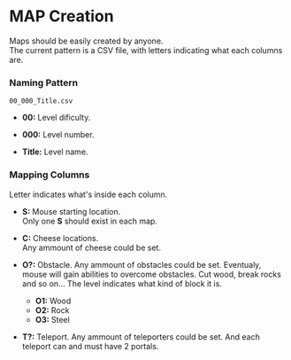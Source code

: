 # MAP Creation
<p>Maps should be easily created by anyone.<br> The current pattern is a CSV file, with letters indicating what each columns are.</p>

### Naming Pattern
```
00_000_Title.csv
```
+ <strong>00:</strong> Level dificulty.

+ <strong>000:</strong> Level number.

+ <strong>Title:</strong> Level name.

### Mapping Columns
<p>Letter indicates what's inside each column.</p>

+ <strong>S:</strong> Mouse starting location.<br> Only one <strong>S</strong> should exist in each map.

+ <strong>C:</strong> Cheese locations.<br> Any ammount of cheese could be set.

+ <strong>O?:</strong> Obstacle. 
Any ammount of obstacles could be set. 
Eventualy, mouse will gain abilities to overcome obstacles. Cut wood, break rocks and so on... The level indicates what kind of block it is.
    + <strong>O1:</strong> Wood
    + <strong>O2:</strong> Rock
    + <strong>O3:</strong> Steel
 
+ <strong>T?:</strong> Teleport.
Any ammount of teleporters could be set. And each teleport can and must have 2 portals.

